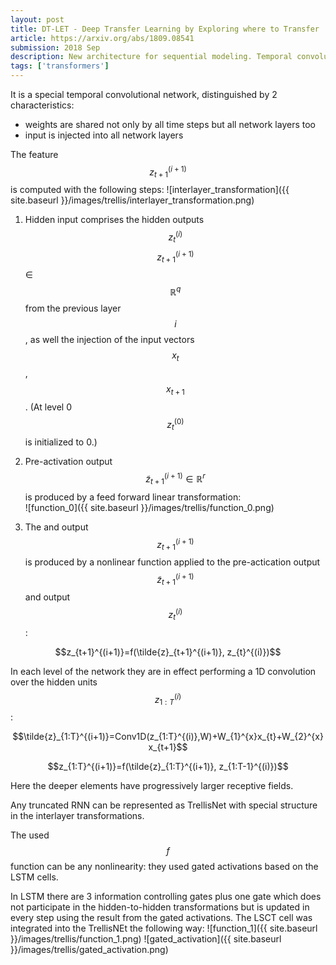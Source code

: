 ```yaml
---
layout: post
title: DT-LET - Deep Transfer Learning by Exploring where to Transfer
article: https://arxiv.org/abs/1809.08541
submission: 2018 Sep
description: New architecture for sequential modeling. Temporal convolutional network with weight tying which is equiavent to truncated recurrent networks.
tags: ['transformers']
---
```


It is a special temporal convolutional network, distinguished by 2 characteristics: 
* weights are shared not only by all time steps but all network layers too
* input is injected into all network layers

The feature $$z_{t+1}^{(i+1)}$$ is computed with the following steps:
![interlayer_transformation]({{ site.baseurl }}/images/trellis/interlayer_transformation.png)
1. Hidden input comprises the hidden outputs $$z_{t}^{(i)}$$ $$z_{t+1}^{(i+1)}$$ ∈ $$\mathbb{R}^{q}$$ from the previous layer $$i$$, as well the injection of the input vectors $$x_t$$, $$x_{t+1}$$. (At level 0 $$z_{t}^{(0)}$$ is initialized to 0.)
2. Pre-activation output $$\tilde{z}_{t+1}^{(i+1)} \in \mathbb{R}^{r}$$ is produced by a feed forward linear transformation:  
![function_0]({{ site.baseurl }}/images/trellis/function_0.png)

3. The and output $$z_{t+1}^{(i+1)}$$ is produced by a nonlinear function applied to the pre-actication output $$\tilde{z}_{t+1}^{(i+1)}$$ and output $$z_{t}^{(i)}$$:  
<p align=center>$$z_{t+1}^{(i+1)}=f(\tilde{z}_{t+1}^{(i+1)}, z_{t}^{(i)})$$</p>

In each level of the network they are in effect performing a 1D convolution over the hidden units $$z_{1:T}^{(i)}$$:
<p align=center>$$\tilde{z}_{1:T}^{(i+1)}=Conv1D(z_{1:T}^{(i)},W)+W_{1}^{x}x_{t}+W_{2}^{x}x_{t+1}$$</p>  
<p align=center>$$z_{1:T}^{(i+1)}=f(\tilde{z}_{1:T}^{(i+1)}, z_{1:T-1}^{(i)})$$</p>

Here the deeper elements have progressively larger receptive fields.

Any truncated RNN can be represented as TrellisNet with special structure in the interlayer transformations.

The used $$f$$ function can be any nonlinearity: they used gated activations based on the LSTM cells.

In LSTM there are 3 information controlling gates plus one gate which does not participate in the hidden-to-hidden transformations but is updated in every step using the result from the gated activations. The LSCT cell was integrated into the TrellisNEt the following way:
![function_1]({{ site.baseurl }}/images/trellis/function_1.png)
![gated_activation]({{ site.baseurl }}/images/trellis/gated_activation.png)

